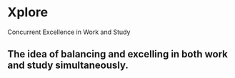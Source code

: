 # Xplore
Concurrent Excellence in Work and Study

The idea of balancing and excelling in both work and study simultaneously.
---
